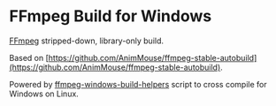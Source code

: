 # FFmpeg Build for Windows

[FFmpeg](https://ffmpeg.org/) stripped-down, library-only build.

Based on [https://github.com/AnimMouse/ffmpeg-stable-autobuild](https://github.com/AnimMouse/ffmpeg-stable-autobuild).

Powered by [ffmpeg-windows-build-helpers](https://github.com/rdp/ffmpeg-windows-build-helpers) script to cross compile for Windows on Linux.

